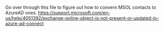 Go over through this file to figure out how to convern MSOL contacts to AzureAD ones.
https://support.microsoft.com/en-us/help/4051392/exchange-online-object-is-not-present-or-updated-in-azure-ad-connect
